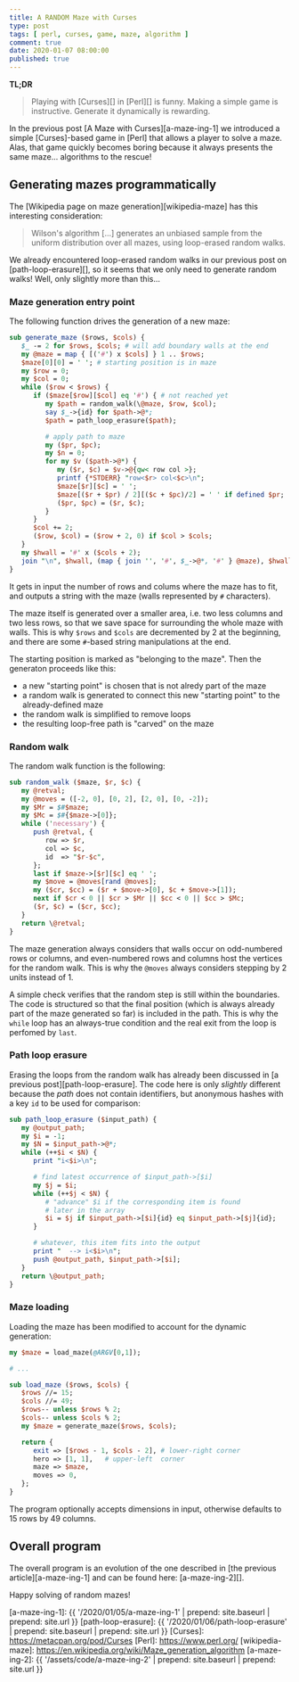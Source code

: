 ```yaml
---
title: A RANDOM Maze with Curses
type: post
tags: [ perl, curses, game, maze, algorithm ]
comment: true
date: 2020-01-07 08:00:00
published: true
---
```


**TL;DR**

> Playing with [Curses][] in [Perl][] is funny. Making a simple game is
> instructive. Generate it dynamically is rewarding.

In the previous post [A Maze with Curses][a-maze-ing-1] we introduced a simple
[Curses]-based game in [Perl] that allows a player to solve a maze. Alas, that
game quickly becomes boring because it always presents the same maze...
algorithms to the rescue!

## Generating mazes programmatically

The [Wikipedia page on maze generation][wikipedia-maze] has this interesting
consideration:

> Wilson's algorithm [...] generates an unbiased sample from the uniform
> distribution over all mazes, using loop-erased random walks.

We already encountered loop-erased random walks in our previous post on
[path-loop-erasure][], so it seems that we only need to generate random
walks! Well, only slightly more than this...

### Maze generation entry point

The following function drives the generation of a new maze:

```perl
sub generate_maze ($rows, $cols) {
   $_ -= 2 for $rows, $cols; # will add boundary walls at the end
   my @maze = map { [('#') x $cols] } 1 .. $rows;
   $maze[0][0] = ' '; # starting position is in maze
   my $row = 0;
   my $col = 0;
   while ($row < $rows) {
      if ($maze[$row][$col] eq '#') { # not reached yet
         my $path = random_walk(\@maze, $row, $col);
         say $_->{id} for $path->@*; 
         $path = path_loop_erasure($path);

         # apply path to maze
         my ($pr, $pc);
         my $n = 0;
         for my $v ($path->@*) {
            my ($r, $c) = $v->@{qw< row col >};
            printf {*STDERR} "row<$r> col<$c>\n";
            $maze[$r][$c] = ' ';
            $maze[($r + $pr) / 2][($c + $pc)/2] = ' ' if defined $pr;
            ($pr, $pc) = ($r, $c);
         }
      }
      $col += 2;
      ($row, $col) = ($row + 2, 0) if $col > $cols;
   }
   my $hwall = '#' x ($cols + 2);
   join "\n", $hwall, (map { join '', '#', $_->@*, '#' } @maze), $hwall;
}

```

It gets in input the number of rows and colums where the maze has to fit,
and outputs a string with the maze (walls represented by `#` characters).

The maze itself is generated over a smaller area, i.e. two less columns and
two less rows, so that we save space for surrounding the whole maze with
walls. This is why `$rows` and `$cols` are decremented by 2 at the
beginning, and there are some `#`-based string manipulations at the end.

The starting position is marked as "belonging to the maze". Then the
generaton proceeds like this:

- a new "starting point" is chosen that is not alredy part of the maze
- a random walk is generated to connect this new "starting point" to the
  already-defined maze
- the random walk is simplified to remove loops
- the resulting loop-free path is "carved" on the maze


### Random walk

The random walk function is the following:

```perl
sub random_walk ($maze, $r, $c) {
   my @retval;
   my @moves = ([-2, 0], [0, 2], [2, 0], [0, -2]);
   my $Mr = $#$maze;
   my $Mc = $#{$maze->[0]};
   while ('necessary') {
      push @retval, {
         row => $r,
         col => $c,
         id  => "$r-$c",
      };
      last if $maze->[$r][$c] eq ' ';
      my $move = @moves[rand @moves];
      my ($cr, $cc) = ($r + $move->[0], $c + $move->[1]);
      next if $cr < 0 || $cr > $Mr || $cc < 0 || $cc > $Mc;
      ($r, $c) = ($cr, $cc);
   }
   return \@retval;
}

```

The maze generation always considers that walls occur on odd-numbered rows
or columns, and even-numbered rows and columns host the vertices for the
random walk. This is why the `@moves` always considers stepping by 2 units
instead of 1.

A simple check verifies that the random step is still within the boundaries.
The code is structured so that the final position (which is always already
part of the maze generated so far) is included in the path. This is why the
`while` loop has an always-true condition and the real exit from the loop is
perfomed by `last`.


### Path loop erasure

Erasing the loops from the random walk has already been discussed in [a
previous post][path-loop-erasure]. The code here is only *slightly*
different because the *path* does not contain identifiers, but anonymous
hashes with a key `id` to be used for comparison:

```perl
sub path_loop_erasure ($input_path) {
   my @output_path;
   my $i = -1;
   my $N = $input_path->@*;
   while (++$i < $N) {
      print "i<$i>\n";

      # find latest occurrence of $input_path->[$i]
      my $j = $i;
      while (++$j < $N) {
         # "advance" $i if the corresponding item is found
         # later in the array
         $i = $j if $input_path->[$i]{id} eq $input_path->[$j]{id};
      }

      # whatever, this item fits into the output
      print "  --> i<$i>\n";
      push @output_path, $input_path->[$i];
   }
   return \@output_path;
}
```

### Maze loading

Loading the maze has been modified to account for the dynamic generation:

```perl
my $maze = load_maze(@ARGV[0,1]);

# ...

sub load_maze ($rows, $cols) {
   $rows //= 15;
   $cols //= 49;
   $rows-- unless $rows % 2;
   $cols-- unless $cols % 2;
   my $maze = generate_maze($rows, $cols);

   return {
      exit => [$rows - 1, $cols - 2], # lower-right corner
      hero => [1, 1],   # upper-left  corner
      maze => $maze,
      moves => 0,
   };
}
```

The program optionally accepts dimensions in input, otherwise defaults to 15
rows by 49 columns.

## Overall program

The overall program is an evolution of the one described in [the previous
article][a-maze-ing-1] and can be found here: [a-maze-ing-2][].

Happy solving of random mazes!


[a-maze-ing-1]: {{ '/2020/01/05/a-maze-ing-1' | prepend: site.baseurl | prepend: site.url }}
[path-loop-erasure]: {{ '/2020/01/06/path-loop-erasure' | prepend: site.baseurl | prepend: site.url }}
[Curses]: https://metacpan.org/pod/Curses
[Perl]: https://www.perl.org/
[wikipedia-maze]: https://en.wikipedia.org/wiki/Maze_generation_algorithm
[a-maze-ing-2]: {{ '/assets/code/a-maze-ing-2' | prepend: site.baseurl | prepend: site.url }}
